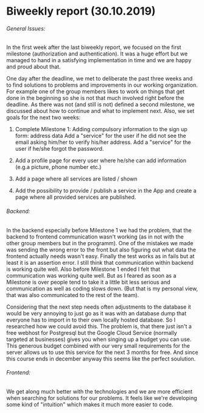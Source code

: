 # Biweekly report (30.10.2019)

###### General Issues:
In the first week after the last biweekly report, we focused on the first milestone (authorization and authentication).
It was a huge effort but we managed to hand in a satisfying implementation in time and we are happy and proud about that.

One day after the deadline, we met to deliberate the past three weeks and to find solutions to problems and improvements in our working organization.
For example one of the group members likes to work on things that get done in the beginning so she is not that much involved right before the deadline.
As there was not (and still is not) defined a second milestone, we discussed about how to continue and what to implement next. 
Also, we set goals for the next two weeks:
1) Complete Milestone 1:
    Adding compulsory information to the sign up form: address data
    Add a "service" for the user if he did not see the email asking him/her to verify his/her address.
    Add a "service" for the user if he/she forgot the password.
    
 2) Add a profile page for every user where he/she can add information (e.g.a picture, phone number etc.)
 
 3) Add a page where all services are listed / shown
 
 4) Add the possibility to provide / publish a service in the App and 
    create a page where all provided services are published.

###### Backend:
In the backend especially before Milestone 1 we had the problem, that the backend to frontend communication 
wasn't working (as in not with the other group members but in the programm).
One of the mistakes we made was sending the wrong error to the front but also figuring out what data the
frontend actually needs wasn't easy. Finally the test works as in fails but at least it is an assertion error.
I still think that communication within backend is working quite well.
Also before Milestone 1 ended I felt that communication was working quite well.
But as I feared as soon as a Milestone is over people tend to take it a little bit less serious and 
communication as well as coding slows down. (But that is my personal view, that was also communicated to
the rest of the team).


Considering that the next step needs often adjustments to the database it would be very annoying to just go as it was with an database dump that everyone
has to import in to their own locally hosted database. So I researched how we could avoid this. The problem is, that  there just isn't a free webhost for Postgresql
but the Google Cloud Service (normally targeted at businesses) gives you when singing up a budget you can use. This generous budget combined with our very small 
requirements for the server allows us to use this service for the next 3 months for free. And since this course ends in december anyway this seems like the perfect
soulution.

###### Frontend:
We get along much better with the technologies and we are more efficient when searching for solutions for our problems.
It feels like we're developing some kind of "intuition" which makes it much more easier to code. 

